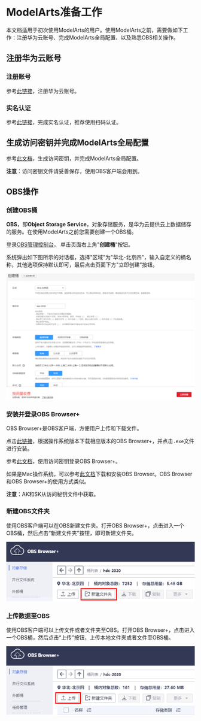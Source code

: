 # ModelArts准备工作
本文档适用于初次使用ModelArts的用户。使用ModelArts之前，需要做如下工作：注册华为云账号、完成ModelArts全局配置、以及熟悉OBS相关操作。

## 注册华为云账号

### 注册账号

参考[此链接](https://support.huaweicloud.com/prepare-modelarts/modelarts_08_0001.html)，注册华为云账号。

### 实名认证

参考[此链接](https://support.huaweicloud.com/usermanual-account/zh-cn_topic_0133456714.html)，完成实名认证，推荐使用扫码认证。

## 生成访问密钥并完成ModelArts全局配置

参考[此文档](https://support.huaweicloud.com/prepare-modelarts/modelarts_08_0002.html)，生成访问密钥，并完成ModelArts全局配置。

**注意**：访问密钥文件请妥善保存，使用OBS客户端会用到。

## OBS操作

### 创建OBS桶

**OBS**，即**Object Storage Service**，对象存储服务，是华为云提供云上数据储存的服务。在使用ModelArts之前您需要创建一个OBS桶。 

登录[OBS管理控制台](https://storage.huaweicloud.com/obs/#/obs/manager/buckets)， 单击页面右上角"**创建桶**"按钮。

系统弹出如下图所示的对话框，选择"区域"为"华北-北京四"，输入自定义的桶名称，其他选项保持默认即可，最后点击页面下方"立即创建"按钮。 

![create_obs](./img/create_obs.PNG)

### 安装并登录OBS Browser+

OBS Browser+是OBS客户端，方便用户上传和下载文件。

点击[此链接](https://support.huaweicloud.com/browsertg-obs/obs_03_1003.html)，根据操作系统版本下载相应版本的OBS Browser+，并点击`.exe`文件进行安装。

参考[此文档](https://support.huaweicloud.com/browsertg-obs/obs_03_1004.html)，使用访问密钥登录OBS Browser+。

如果是Mac操作系统，可以参考[此文档](https://support.huaweicloud.com/clientogw-obs/zh-cn_topic_0045829055.html)下载和安装OBS Browser。OBS Browser和OBS Browser+的使用方式类似。

**注意**：AK和SK从访问秘钥文件中获取。

### 新建OBS文件夹

使用OBS客户端可以在OBS新建文件夹。打开OBS Browser+，点击进入一个OBS桶，然后点击“新建文件夹”按钮，即可新建文件夹。

![OBS](./img/新建文件夹.png)

### 上传数据至OBS

使用OBS客户端可以上传文件或者文件夹至OBS。打开OBS Browser+，点击进入一个OBS桶，然后点击“上传”按钮，上传本地文件夹或者文件至OBS桶。

![OBS](./img/上传文件夹.png)

